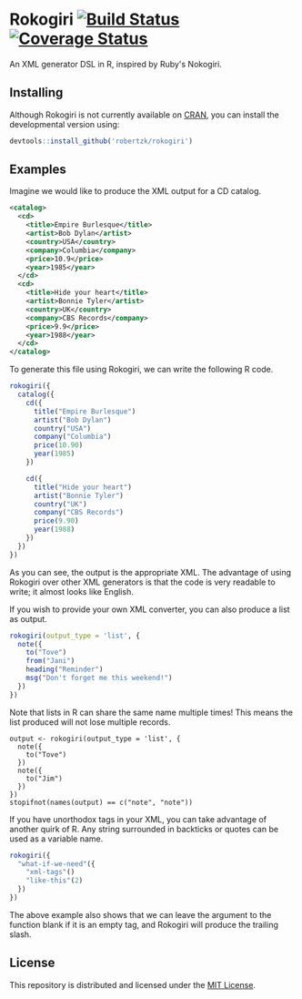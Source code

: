 Rokogiri [![Build Status](https://travis-ci.org/robertzk/rokogiri.svg?branch=master)](https://travis-ci.org/robertzk/rokogiri.svg?branch=master) [![Coverage Status](https://coveralls.io/repos/robertzk/rokogiri/badge.svg?branch=master)](https://coveralls.io/r/robertzk/rokogiri?branch=master)
==============

An XML generator DSL in R, inspired by Ruby's Nokogiri.

Installing
---------

Although Rokogiri is not currently available on [CRAN](http://cran.r-project.org/),
you can install the developmental version using:

```r
devtools::install_github('robertzk/rokogiri')
```

Examples
--------

Imagine we would like to produce the XML output for a CD catalog.

```xml
<catalog>
  <cd>
    <title>Empire Burlesque</title>
    <artist>Bob Dylan</artist>
    <country>USA</country>
    <company>Columbia</company>
    <price>10.9</price>
    <year>1985</year>
  </cd>
  <cd>
    <title>Hide your heart</title>
    <artist>Bonnie Tyler</artist>
    <country>UK</country>
    <company>CBS Records</company>
    <price>9.9</price>
    <year>1988</year>
  </cd>
</catalog>
```

To generate this file using Rokogiri, we can write the following R code.

```r
rokogiri({
  catalog({
    cd({
      title("Empire Burlesque")
      artist("Bob Dylan")
      country("USA")
      company("Columbia")
      price(10.90)
      year(1985)
    })

    cd({
      title("Hide your heart")
      artist("Bonnie Tyler")
      country("UK")
      company("CBS Records")
      price(9.90)
      year(1988)
    })
  })
}) 
```

As you can see, the output is the appropriate XML. The advantage of using
Rokogiri over other XML generators is that the code is very readable
to write; it almost looks like English.

If you wish to provide your own XML converter, you can also produce
a list as output.

```r
rokogiri(output_type = 'list', {
  note({
    to("Tove")
    from("Jani")
    heading("Reminder")
    msg("Don't forget me this weekend!")
  })
})
```

Note that lists in R can share the same name multiple times! This means the list 
produced will not lose multiple records.

```
output <- rokogiri(output_type = 'list', {
  note({
    to("Tove")
  })
  note({
    to("Jim")
  })
})
stopifnot(names(output) == c("note", "note"))
```

If you have unorthodox tags in your XML, you can take advantage of another quirk of R.
Any string surrounded in backticks or quotes can be used as a variable name.

```r
rokogiri({
  "what-if-we-need"({
    "xml-tags"()
    "like-this"(2)
  })
})
```

The above example also shows that we can leave the argument to the function blank if it is 
an empty tag, and Rokogiri will produce the trailing slash.

License
--------

This repository is distributed and licensed under the [MIT License](LICENSE).
